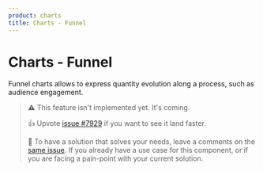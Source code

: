 ```yaml
---
product: charts
title: Charts - Funnel
---
```


# Charts - Funnel

<p class="description">Funnel charts allows to express quantity evolution along a process, such as audience engagement.</p>

> ⚠️ This feature isn't implemented yet. It's coming.
>
> 👍 Upvote [issue #7929](https://github.com/mui/mui-x/issues/7929) if you want to see it land faster.
>
> 💬 To have a solution that solves your needs, leave a comments on the [same issue](https://github.com/mui/mui-x/issues/7929).
> If you already have a use case for this component, or if you are facing a pain-point with your current solution.
